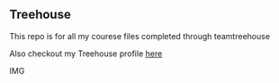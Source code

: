 ## Treehouse 

This repo is for all my courese files completed through teamtreehouse

Also checkout my Treehouse profile [here](https.treehouse)

IMG

